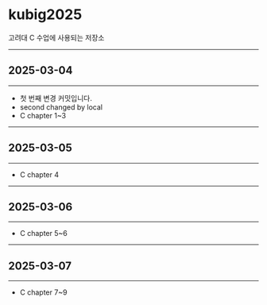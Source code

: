 # kubig2025
고려대 C 수업에 사용되는 저장소

---
## 2025-03-04
---

- 첫 번째 변경 커밋입니다.
- second changed by local
- C chapter 1~3

---
## 2025-03-05
---

- C chapter 4

---
## 2025-03-06
---

- C chapter 5~6

---
## 2025-03-07
---

- C chapter 7~9